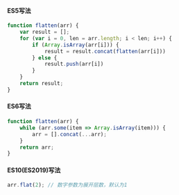 
#### ES5写法

```javascript
function flatten(arr) {
    var result = [];
    for (var i = 0, len = arr.length; i < len; i++) {
        if (Array.isArray(arr[i])) {
            result = result.concat(flatten(arr[i]))
        } else {
            result.push(arr[i])
        }
    }
    return result;
}
```


#### ES6写法

```javascript
function flatten(arr) {
    while (arr.some(item => Array.isArray(item))) {
        arr = [].concat(...arr);
    }
    return arr;
}
```


#### ES10(ES2019)写法

```javascript
arr.flat(2); // 数字参数为展开层数，默认为1
```